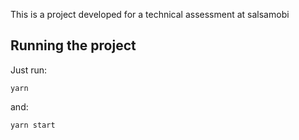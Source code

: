 This is a project developed for a technical assessment at salsamobi

## Running the project

Just run:
```
yarn
```
and:

```
yarn start
```
